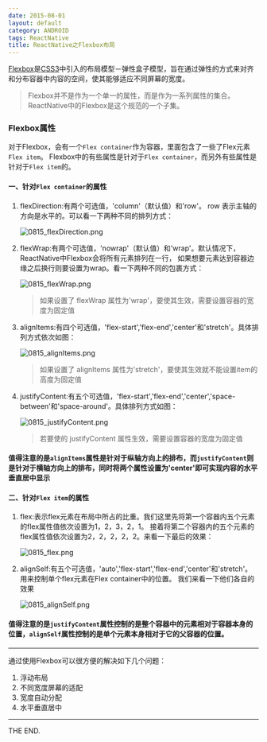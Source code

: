 ```yaml
---
date: 2015-08-01
layout: default
category: ANDROID
tags: ReactNative
title: ReactNative之Flexbox布局
---
```


[Flexbox](http://www.w3school.com.cn/cssref/index.asp#flexbox)是[CSS3](http://www.w3school.com.cn/css3/)中引入的布局模型－弹性盒子模型，旨在通过弹性的方式来对齐和分布容器中内容的空间，使其能够适应不同屏幕的宽度。

> Flexbox并不是作为一个单一的属性，而是作为一系列属性的集合。ReactNative中的Flexbox是这个规范的一个子集。

<!--more-->


### Flexbox属性

对于Flexbox，会有一个`Flex container`作为容器，里面包含了一些了Flex元素`Flex item`。
Flexbox中的有些属性是针对于`Flex container`，而另外有些属性是针对于`Flex item`的。

#### 一、针对`Flex container`的属性

1. flexDirection:有两个可选值，'column'（默认值）和'row'。 row 表示主轴的方向是水平的。可以看一下两种不同的排列方式：

    ![0815_flexDirection.png](/src/imgs/1508/0815_flexDirection.png)

2. flexWrap:有两个可选值，'nowrap'（默认值）和'wrap'。默认情况下，ReactNative中Flexbox会将所有元素排列在一行，
如果想要元素达到容器边缘之后换行则要设置为wrap。看一下两种不同的包裹方式：

    ![0815_flexWrap.png](/src/imgs/1508/0815_flexWrap.png)

    > 如果设置了 flexWrap 属性为'wrap'，要使其生效，需要设置容器的宽度为固定值

3. alignItems:有四个可选值，'flex-start','flex-end','center'和'stretch'。具体排列方式依次如图：

    ![0815_alignItems.png](/src/imgs/1508/0815_alignItems.png)

    > 如果设置了 alignItems 属性为'stretch'，要使其生效就不能设置item的高度为固定值

4. justifyContent:有五个可选值，'flex-start','flex-end','center','space-between'和'space-around'。具体排列方式如图：

    ![0815_justifyContent.png](/src/imgs/1508/0815_justifyContent.png)

    > 若要使的 justifyContent 属性生效，需要设置容器的宽度为固定值

#### 值得注意的是`alignItems`属性是针对于纵轴方向上的排布，而`justifyContent`则是针对于横轴方向上的排布，同时将两个属性设置为'center'即可实现内容的水平垂直居中显示

#### 二、针对`Flex item`的属性

1. flex:表示flex元素在布局中所占的比重。我们这里先将第一个容器内五个元素的flex属性值依次设置为1，2，3，2，1。
接着将第二个容器内的五个元素的flex属性值依次设置为2，2，2，2，2。来看一下最后的效果：

    ![0815_flex.png](/src/imgs/1508/0815_flex.png)

2. alignSelf:有五个可选值，'auto','flex-start','flex-end','center'和'stretch'。用来控制单个flex元素在Flex container中的位置。
我们来看一下他们各自的效果

    ![0815_alignSelf.png](/src/imgs/1508/0815_alignSelf.png)

#### 值得注意的是`justifyContent`属性控制的是整个容器中的元素相对于容器本身的位置，`alignSelf`属性控制的是单个元素本身相对于它的父容器的位置。

- - -

通过使用Flexbox可以很方便的解决如下几个问题：

1. 浮动布局
2. 不同宽度屏幕的适配
3. 宽度自动分配
4. 水平垂直居中

- - -
THE END.
